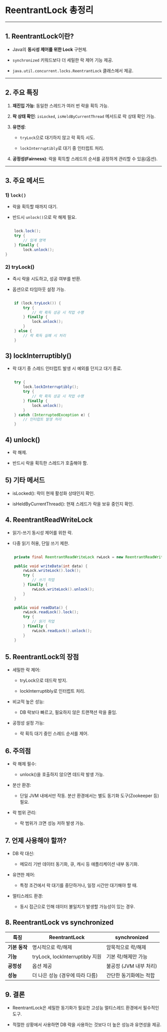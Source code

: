# ReentrantLock 총정리

---

## 1. ReentrantLock이란?

- Java의 **동시성 제어를 위한 Lock** 구현체.

- `synchronized` 키워드보다 더 세밀한 락 제어 기능 제공.

- `java.util.concurrent.locks.ReentrantLock` 클래스에서 제공.

---

## 2. 주요 특징

1. **재진입 가능**: 동일한 스레드가 여러 번 락을 획득 가능.

2. **락 상태 확인**: `isLocked`, `isHeldByCurrentThread` 메서드로 락 상태 확인 가능.

3. **유연성**:

   - `tryLock`으로 대기하지 않고 락 획득 시도.

   - `lockInterruptibly`로 대기 중 인터럽트 처리.

4. **공정성(Fairness)**: 락을 획득할 스레드의 순서를 공정하게 관리할 수 있음(옵션).

---

## 3. 주요 메서드

### 1) `lock()`

- 락을 획득할 때까지 대기.

- 반드시 `unlock()`으로 락 해제 필요.

```java

    lock.lock();
    try {
        // 임계 영역
    } finally {
        lock.unlock();
}

```

### 2) tryLock()

- 즉시 락을 시도하고, 성공 여부를 반환.

- 옵션으로 타임아웃 설정 가능.

```java

    if (lock.tryLock()) {
        try {
            // 락 획득 성공 시 작업 수행
        } finally {
            lock.unlock();
        }
    } else {
        // 락 획득 실패 시 처리
    }

```

## 3) lockInterruptibly()

- 락 대기 중 스레드 인터럽트 발생 시 예외를 던지고 대기 종료.

```java

    try {
        lock.lockInterruptibly();
        try {
            // 락 획득 성공 시 작업 수행
        } finally {
            lock.unlock();
        }
    } catch (InterruptedException e) {
        // 인터럽트 발생 처리
    }

```

## 4) unlock()

- 락 해제.

- 반드시 락을 획득한 스레드가 호출해야 함.

## 5) 기타 메서드

- isLocked(): 락이 현재 활성화 상태인지 확인.

- isHeldByCurrentThread(): 현재 스레드가 락을 보유 중인지 확인.

## 4. ReentrantReadWriteLock

- 읽기-쓰기 동시성 제어를 위한 락.

- 다중 읽기 허용, 단일 쓰기 제한.

```java

    private final ReentrantReadWriteLock rwLock = new ReentrantReadWriteLock();

    public void writeData(int data) {
        rwLock.writeLock().lock();
        try {
            // 쓰기 작업
        } finally {
            rwLock.writeLock().unlock();
        }
    }

    public void readData() {
        rwLock.readLock().lock();
        try {
            // 읽기 작업
        } finally {
            rwLock.readLock().unlock();
        }
    }

```

## 5. ReentrantLock의 장점

- 세밀한 락 제어:

  - tryLock으로 데드락 방지.

  - lockInterruptibly로 인터럽트 처리.

- 비교적 높은 성능:
  - DB 락보다 빠르고, 필요하지 않은 트랜잭션 락을 줄임.
- 공정성 설정 가능:
  - 락 획득 대기 중인 스레드 순서를 제어.

## 6. 주의점

- 락 해제 필수:

  - unlock()을 호출하지 않으면 데드락 발생 가능.

- 분산 환경:

  - 단일 JVM 내에서만 작동. 분산 환경에서는 별도 동기화 도구(Zookeeper 등) 필요.

- 락 범위 관리:
  - 락 범위가 크면 성능 저하 발생 가능.

## 7. 언제 사용해야 할까?

- DB 락 대신:

  - 메모리 기반 데이터 동기화, 큐, 캐시 등 애플리케이션 내부 동기화.

- 유연한 제어:

  - 특정 조건에서 락 대기를 중단하거나, 일정 시간만 대기해야 할 때.

- 멀티스레드 환경:
  - 동시 접근으로 인해 데이터 불일치가 발생할 가능성이 있는 경우.

## 8. ReentrantLock vs synchronized

| **특징**      | **ReentrantLock**               | **synchronized**       |
| ------------- | ------------------------------- | ---------------------- |
| **기본 동작** | 명시적으로 락/해제              | 암묵적으로 락/해제     |
| **기능**      | tryLock, lockInterruptibly 지원 | 기본 락/해제만 가능    |
| **공정성**    | 옵션 제공                       | 불공정 (JVM 내부 처리) |
| **성능**      | 더 나은 성능 (경우에 따라 다름) | 간단한 동기화에는 적합 |

## 9. 결론

- ReentrantLock은 세밀한 동기화가 필요한 고성능 멀티스레드 환경에서 필수적인 도구.

- 적절한 상황에서 사용하면 DB 락을 사용하는 것보다 더 높은 성능과 유연성을 제공.

